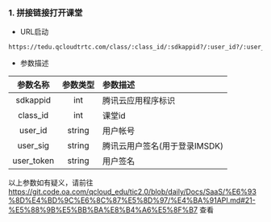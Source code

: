 ### 1. 拼接链接打开课堂

- URL启动

```
https://tedu.qcloudtrtc.com/class/:class_id/:sdkappid?/:user_id?/:user_sig?/:user_token?
```

- 参数描述

参数名称|参数类型|参数描述
:--:|:--:|:--
sdkappid|int|腾讯云应用程序标识
class_id|int|课堂id
user_id|string|用户帐号
user_sig|string|腾讯云用户签名(用于登录IMSDK)
user_token|string|用户签名

以上参数如有疑义，请前往 https://git.code.oa.com/qcloud_edu/tic2.0/blob/daily/Docs/SaaS/%E6%93%8D%E4%BD%9C%E6%8C%87%E5%8D%97/%E4%BA%91API.md#21-%E5%88%9B%E5%BB%BA%E8%B4%A6%E5%8F%B7 
查看